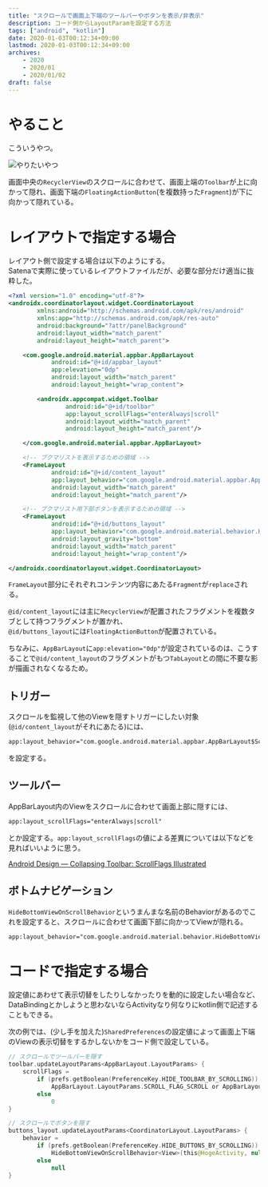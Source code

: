 ```yaml
---
title: "スクロールで画面上下端のツールバーやボタンを表示/非表示"
description: コード側からLayoutParamを設定する方法
tags: ["android", "kotlin"]
date: 2020-01-03T00:12:34+09:00
lastmod: 2020-01-03T00:12:34+09:00
archives:
    - 2020
    - 2020/01
    - 2020/01/02
draft: false
---
```


# やること

こういうやつ。

![やりたいやつ](/images/2020/01_02_02_01.gif "様子アニメーション")

画面中央の`RecyclerView`のスクロールに合わせて、画面上端の`Toolbar`が上に向かって隠れ、画面下端の`FloatingActionButton`(を複数持った`Fragment`)が下に向かって隠れている。

# レイアウトで指定する場合

レイアウト側で設定する場合は以下のようにする。  
Satenaで実際に使っているレイアウトファイルだが、必要な部分だけ適当に抜粋した。

```xml
<?xml version="1.0" encoding="utf-8"?>
<androidx.coordinatorlayout.widget.CoordinatorLayout
        xmlns:android="http://schemas.android.com/apk/res/android"
        xmlns:app="http://schemas.android.com/apk/res-auto"
        android:background="?attr/panelBackground"
        android:layout_width="match_parent"
        android:layout_height="match_parent">

    <com.google.android.material.appbar.AppBarLayout
            android:id="@+id/appbar_layout"
            app:elevation="0dp"
            android:layout_width="match_parent"
            android:layout_height="wrap_content">

        <androidx.appcompat.widget.Toolbar
                android:id="@+id/toolbar"
                app:layout_scrollFlags="enterAlways|scroll"
                android:layout_width="match_parent"
                android:layout_height="match_parent"/>

    </com.google.android.material.appbar.AppBarLayout>

    <!-- ブクマリストを表示するための領域 -->
    <FrameLayout
            android:id="@+id/content_layout"
            app:layout_behavior="com.google.android.material.appbar.AppBarLayout$ScrollingViewBehavior"
            android:layout_width="match_parent"
            android:layout_height="match_parent"/>

    <!-- ブクマリスト用下部ボタンを表示するための領域 -->
    <FrameLayout
            android:id="@+id/buttons_layout"
            app:layout_behavior="com.google.android.material.behavior.HideBottomViewOnScrollBehavior"
            android:layout_gravity="bottom"
            android:layout_width="match_parent"
            android:layout_height="wrap_content"/>

</androidx.coordinatorlayout.widget.CoordinatorLayout>
```

`FrameLayout`部分にそれぞれコンテンツ内容にあたる`Fragment`が`replace`される。

`@id/content_layout`には主に`RecyclerView`が配置されたフラグメントを複数タブとして持つフラグメントが置かれ、  
`@id/buttons_layout`には`FloatingActionButton`が配置されている。

ちなみに、`AppBarLayout`に`app:elevation="0dp"`が設定されているのは、こうすることで`@id/content_layout`のフラグメントがもつ`TabLayout`との間に不要な影が描画されなくなるため。


## トリガー

スクロールを監視して他のViewを隠すトリガーにしたい対象(`@id/content_layout`がそれにあたる)には、

```xml
app:layout_behavior="com.google.android.material.appbar.AppBarLayout$ScrollingViewBehavior"
```

を設定する。


## ツールバー

AppBarLayout内のViewをスクロールに合わせて画面上部に隠すには、

```xml
app:layout_scrollFlags="enterAlways|scroll"
```

とか設定する。`app:layout_scrollFlags`の値による差異については以下などを見ればいいように思う。

[Android Design — Collapsing Toolbar: ScrollFlags Illustrated](https://medium.com/martinomburajr/android-design-collapsing-toolbar-scrollflags-e1d8a05dcb02)


## ボトムナビゲーション

`HideBottomViewOnScrollBehavior`というまんまな名前のBehaviorがあるのでこれを設定すると、スクロールに合わせて画面下部に向かってViewが隠れる。

```xml
app:layout_behavior="com.google.android.material.behavior.HideBottomViewOnScrollBehavior"
```


# コードで指定する場合

設定値にあわせて表示切替をしたりしなかったりを動的に設定したい場合など、DataBindingとかしようと思わないならActivityなり何なりにkotlin側で記述することもできる。

次の例では、(少し手を加えた)`SharedPreferences`の設定値によって画面上下端のViewの表示切替をするかしないかをコード側で設定している。

```kt
// スクロールでツールバーを隠す
toolbar.updateLayoutParams<AppBarLayout.LayoutParams> {
    scrollFlags =
        if (prefs.getBoolean(PreferenceKey.HIDE_TOOLBAR_BY_SCROLLING))
            AppBarLayout.LayoutParams.SCROLL_FLAG_SCROLL or AppBarLayout.LayoutParams.SCROLL_FLAG_ENTER_ALWAYS
        else
            0
}

// スクロールでボタンを隠す
buttons_layout.updateLayoutParams<CoordinatorLayout.LayoutParams> {
    behavior =
        if (prefs.getBoolean(PreferenceKey.HIDE_BUTTONS_BY_SCROLLING))
            HideBottomViewOnScrollBehavior<View>(this@HogeActivity, null)
        else
            null
}
```
